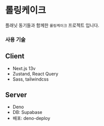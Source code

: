 # 롤링케이크

플래닛 동기들과 함께한 `롤링케이크` 프로젝트 입니다.

### 사용 기술

## Client

- Next.js 13v
- Zustand, React Query
- Sass, tailwindcss

## Server

- Deno
- DB: Supabase
- 배포: deno-deploy
